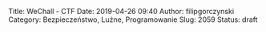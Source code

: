 Title: WeChall - CTF
Date: 2019-04-26 09:40
Author: filipgorczynski
Category: Bezpieczeństwo, Luźne, Programowanie
Slug: 2059
Status: draft


